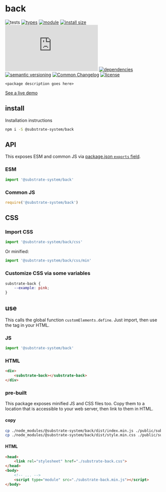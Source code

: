 # back
![tests](https://github.com/substrate-system/back/actions/workflows/nodejs.yml/badge.svg)
[![types](https://img.shields.io/npm/types/@substrate-system/back?style=flat-square)](README.md)
[![module](https://img.shields.io/badge/module-ESM%2FCJS-blue?style=flat-square)](README.md)
[![install size](https://packagephobia.com/badge?p=@substrate-system/back)](https://packagephobia.com/result?p=@substrate-system/back)
[![GZip size](https://img.badgesize.io/https%3A%2F%2Fesm.sh%2F%40substrate-system%2Fback%2Fes2022%2Ffile.mjs?style=flat-square&compression=gzip)](https://esm.sh/@substrate-system/back/es2022/back.mjs)
[![dependencies](https://img.shields.io/badge/dependencies-zero-brightgreen.svg?style=flat-square)](package.json)
[![semantic versioning](https://img.shields.io/badge/semver-2.0.0-blue?logo=semver&style=flat-square)](https://semver.org/)
[![Common Changelog](https://nichoth.github.io/badge/common-changelog.svg)](./CHANGELOG.md)
[![license](https://img.shields.io/badge/license-MIT-brightgreen.svg?style=flat-square)](LICENSE)

`<package description goes here>`

[See a live demo](https://substrate-system.github.io/back/)

<!-- toc -->

## install

Installation instructions

```sh
npm i -S @substrate-system/back
```

## API

This exposes ESM and common JS via [package.json `exports` field](https://nodejs.org/api/packages.html#exports).

### ESM
```js
import '@substrate-system/back'
```

### Common JS
```js
require('@substrate-system/back')
```

## CSS

### Import CSS

```js
import '@substrate-system/back/css'
```

Or minified:
```js
import '@substrate-system/back/css/min'
```

### Customize CSS via some variables

```css
substrate-back {
    --example: pink;
}
```

## use
This calls the global function `customElements.define`. Just import, then use
the tag in your HTML.

### JS
```js
import '@substrate-system/back'
```

### HTML
```html
<div>
    <substrate-back></substrate-back>
</div>
```

### pre-built
This package exposes minified JS and CSS files too. Copy them to a location that is
accessible to your web server, then link to them in HTML.

#### copy
```sh
cp ./node_modules/@substrate-system/back/dist/index.min.js ./public/substrate-back.min.js
cp ./node_modules/@substrate-system/back/dist/style.min.css ./public/substrate-back.css
```

#### HTML
```html
<head>
    <link rel="stylesheet" href="./substrate-back.css">
</head>
<body>
    <!-- ... -->
    <script type="module" src="./substrate-back.min.js"></script>
</body>
```
